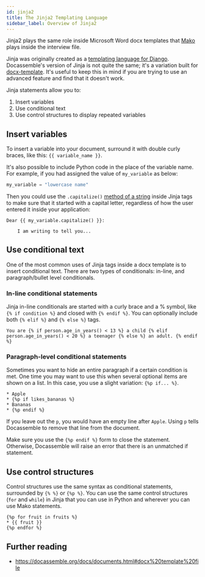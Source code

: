 ```yaml
---
id: jinja2
title: The Jinja2 Templating Language
sidebar_label: Overview of Jinja2
---
```


Jinja2 plays the same role inside Microsoft Word docx templates that
[Mako](mako.md) plays inside the interview file. 

Jinja was originally created as a [templating language for Django](https://jinja.palletsprojects.com/en/2.9.x/).
Docassemble's version of Jinja is not quite the same; it's a variation built for 
[docx-template](https://docxtpl.readthedocs.io/en/latest/). It's useful to keep this in mind if you are
trying to use an advanced feature and find that it doesn't work.

Jinja statements allow you to:

1. Insert variables
1. Use conditional text
1. Use control structures to display repeated variables

## Insert variables

To insert a variable into your document, surround it with double curly braces, like this: `{{ variable_name }}`.

It's also possible to include Python code in the place of the variable name. For example, if you had 
assigned the value of `my_variable` as below:

```python
my_variable = "lowercase name"
```

Then you could use the `.capitalize()` [method of a string](https://docs.python.org/2.5/lib/string-methods.html)
inside Jinja tags to make sure that it started with a capital letter, regardless of how the user entered it inside
your application:

```jinja
Dear {{ my_variable.capitalize() }}:

    I am writing to tell you...
```

## Use conditional text

One of the most common uses of Jinja tags inside a docx template is to insert conditional text. There are two types
of conditionals: in-line, and paragraph/bullet level conditionals.

### In-line conditional statements

Jinja in-line conditionals are started with a curly brace and a % symbol, like `{% if condition %}` and closed with `{% endif %}`. You can optionally include both `{% elif %}` and `{% else %}` tags.

```jinja
You are {% if person.age_in_years() < 13 %} a child {% elif person.age_in_years() < 20 %} a teenager {% else %} an adult. {% endif %}
```

### Paragraph-level conditional statements

Sometimes you want to hide an entire paragraph if a certain condition is met. One time you may want to use this when several optional items are shown on a list. In this case, you use a slight variation: `{%p if... %}`.

```jinja
* Apple
* {%p if likes_bananas %}
* Bananas
* {%p endif %}
```

If you leave out the `p`, you would have an empty line after `Apple`. Using `p` tells Docassemble to remove that line from the document.

Make sure you use the `{%p endif %}` form to close the statement. Otherwise, Docassemble will raise an error that there is an unmatched if statement.

## Use control structures

Control structures use the same syntax as conditional statements, surrounded by `{% %}` or `{%p %}`. You can use the same control structures (`for` and `while`) in Jinja that you can use in Python and wherever you can use Mako statements.

```jinja
{%p for fruit in fruits %}
* {{ fruit }}
{%p endfor %}
```

## Further reading

* https://docassemble.org/docs/documents.html#docx%20template%20file